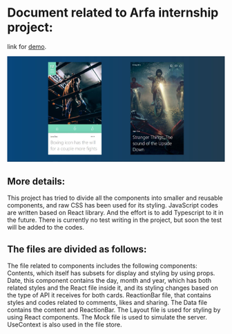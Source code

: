 # Document related to Arfa internship project:

link for [demo](https://daniel-x-project.netlify.app/).

![This is an image](/asset/imgOfProject.JPG)

## More details:

This project has tried to divide all the components into smaller and reusable components, and raw CSS has been used for its styling.
JavaScript codes are written based on React library. And the effort is to add Typescript to it in the future.
There is currently no test writing in the project, but soon the test will be added to the codes.
## The files are divided as follows:
 The file related to components includes the following components:
Contents, which itself has subsets for display and styling by using props.
Date, this component contains the day, month and year, which has both related styles and the React file inside it, and its styling changes based on the type of API it receives for both cards.
ReactionBar file, that contains styles and codes related to comments, likes and sharing.
The Data file contains the content and ReactionBar.
The Layout file is used for styling by using React components.
The Mock file is used to simulate the server.
UseContext is also used in the file store.
